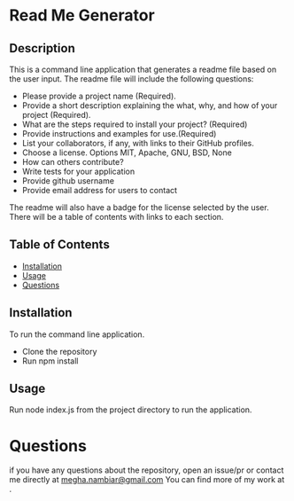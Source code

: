 
# Read Me Generator

## Description

This is a command line application that generates a readme file based on the user input. 
The readme file will include the following questions:
- Please provide a project name (Required).
- Provide a short description explaining the what, why, and how of your project (Required).
- What are the steps required to install your project? (Required)
- Provide instructions and examples for use.(Required)
- List your collaborators, if any, with links to their GitHub profiles.
- Choose a license. Options MIT, Apache, GNU, BSD, None
- How can others contribute?
- Write tests for your application
- Provide github username
- Provide email address for users to contact

The readme will also have a badge for the license selected by the user.
There will be a table of contents with links to each section.
   
    
## Table of Contents
    
- [Installation](#installation)
- [Usage](#usage)
- [Questions](#questions)
    
       
## Installation
    
To run the command line application.
- Clone the repository
- Run npm install

## Usage

Run node index.js from the project directory to run the application.

# Questions

if you have any questions about the repository, open an issue/pr or contact me directly at megha.nambiar@gmail.com 
You can find more of my work at [](https://github.com/meghark).

    